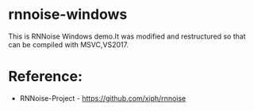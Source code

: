 # rnnoise-windows
This is RNNoise Windows demo.It was modified and restructured so that can be compiled with MSVC,VS2017.

# Reference:
- RNNoise-Project - https://github.com/xiph/rnnoise
